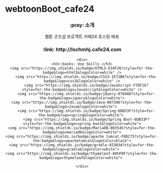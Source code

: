 # webtoonBoot_cafe24

<div align="center">
 	<h3>:pray: 소개</h3>
	<p>웹툰 굿즈샵 프로젝트 카페24 호스팅 배포</p>
	<h3>:link: http://lschmhj.cafe24.com</h3>

	<div>
	<h3>:books: Use Skills </h3>
 	<img src="https://img.shields.io/badge/HTML5-E34F26?style=for-the-badge&logo=html5&logoColor=white" />
        <img src="https://img.shields.io/badge/CSS3-1572B6?style=for-the-badge&logo=css3&logoColor=white" />
        <img src="https://img.shields.io/badge/JavaScript-F7DF1E?style=for-the-badge&logo=JavaScript&logoColor=white" />
        <img src="https://img.shields.io/badge/jQuery-0769AD?style=for-the-badge&logo=jquery&logoColor=white">
  	<img src="https://img.shields.io/badge/Java-007396?style=for-the-badge&logo=Java&logoColor=white"> 
        <img src="https://img.shields.io/badge/Spring-6DB33F?style=for-the-badge&logo=spring&logoColor=white"> 
        <img src="https://img.shields.io/badge/Spring Boot-6DB33F?style=for-the-badge&logo=spring boot&logoColor=white">
	<img src="https://img.shields.io/badge/MariaDB-003545?style=for-the-badge&logo=mariadb&logoColor=white">
	<img src="https://img.shields.io/badge/apache tomcat-F8DC75?style=for-the-badge&logo=apachetomcat&logoColor=black">
	<img src="https://img.shields.io/badge/gradle-02303A?style=for-the-badge&logo=gradle&logoColor=white"> 
	<img src="https://img.shields.io/badge/thymeleaf-005F0F?style=for-the-badge&logo=thymeleaf&logoColor=white"> 
 
 	</div>
</div>
  
 

		



